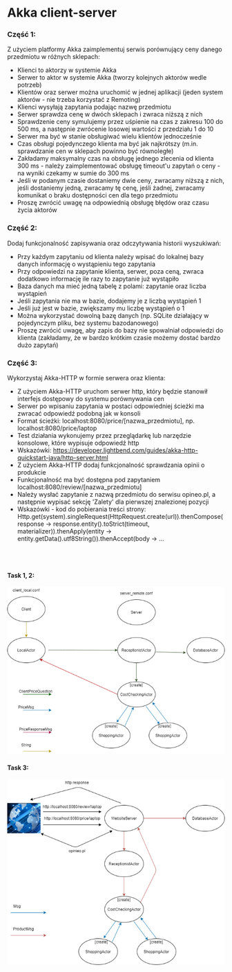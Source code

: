 # Akka client-server

### Część 1:
Z użyciem platformy Akka zaimplementuj serwis porównujący ceny danego przedmiotu w różnych sklepach:
- Klienci to aktorzy w systemie Akka
- Serwer to aktor w systemie Akka (tworzy kolejnych aktorów wedle potrzeb)
- Klientów oraz serwer można uruchomić w jednej aplikacji (jeden system aktorów - nie trzeba korzystać z Remoting)
- Klienci wysyłają zapytania podając nazwę przedmiotu
- Serwer sprawdza cenę w dwóch sklepach i zwraca niższą z nich
- Sprawdzenie ceny symulujemy przez uśpienie na czas z zakresu 100 do 500 ms, a następnie zwrócenie losowej wartości z przedziału 1 do 10
- Serwer ma być w stanie obsługiwać wielu klientów jednocześnie
- Czas obsługi pojedynczego klienta ma być jak najkrótszy (m.in. sprawdzanie cen w sklepach powinno być równoległe)
- Zakładamy maksymalny czas na obsługę jednego zlecenia od klienta 300 ms - należy zaimplementować obsługę timeout'u zapytań o ceny - na wyniki czekamy w sumie do 300 ms
- Jeśli w podanym czasie dostaniemy dwie ceny, zwracamy niższą z nich, jeśli dostaniemy jedną, zwracamy tę cenę, jeśli żadnej, zwracamy komunikat o braku dostępności cen dla tego przedmiotu
- Proszę zwrócić uwagę na odpowiednią obsługę błędów oraz czasu życia aktorów

### Część 2:
Dodaj funkcjonalność zapisywania oraz odczytywania historii wyszukiwań:
- Przy każdym zapytaniu od klienta należy wpisać do lokalnej bazy danych informację o wystąpieniu tego zapytania
- Przy odpowiedzi na zapytanie klienta, serwer, poza ceną, zwraca dodatkowo informację ile razy to zapytanie już wystąpiło
- Baza danych ma mieć jedną tabelę z polami: zapytanie oraz liczba wystąpień
- Jeśli zapytania nie ma w bazie, dodajemy je z liczbą wystąpień 1
- Jeśli już jest w bazie, zwiększamy mu liczbę wystąpień o 1
- Można wykorzystać dowolną bazę danych (np. SQLite działający w pojedynczym pliku, bez systemu bazodanowego)
- Proszę zwrócić uwagę, aby zapis do bazy nie spowalniał odpowiedzi do klienta (zakładamy, że w bardzo krótkim czasie możemy dostać bardzo dużo zapytań)

### Część 3:
Wykorzystaj Akka-HTTP w formie serwera oraz klienta:
- Z użyciem Akka-HTTP uruchom serwer http, który będzie stanowił interfejs dostępowy do systemu porównywania cen
- Serwer po wpisaniu zapytania w postaci odpowiedniej ścieżki ma zwracać odpowiedź podobną jak w konsoli
- Format ścieżki: localhost:8080/price/[nazwa_przedmiotu], np. localhost:8080/price/laptop
- Test działania wykonujemy przez przeglądarkę lub narzędzie konsolowe, które wypisuje odpowiedź http
- Wskazówki: https://developer.lightbend.com/guides/akka-http-quickstart-java/http-server.html
- Z użyciem Akka-HTTP dodaj funkcjonalność sprawdzania opinii o produkcie
- Funkcjonalność ma być dostępna pod zapytaniem localhost:8080/review/[nazwa_przedmiotu]
- Należy wysłać zapytanie z nazwą przedmiotu do serwisu opineo.pl, a następnie wypisać sekcję 'Zalety' dla pierwszej znalezionej pozycji
- Wskazówki - kod do pobierania treści strony:
Http.get(system).singleRequest(HttpRequest.create(url)).thenCompose(response ->
response.entity().toStrict(timeout, materializer)).thenApply(entity ->
entity.getData().utf8String()).thenAccept(body -> ...

<br /> <br /> 
 
#### Task 1, 2:

![Alt text](akka12.png?raw=true "Akka task12")

#### Task 3:
![Alt text](akka3.png?raw=true "Akka task3")